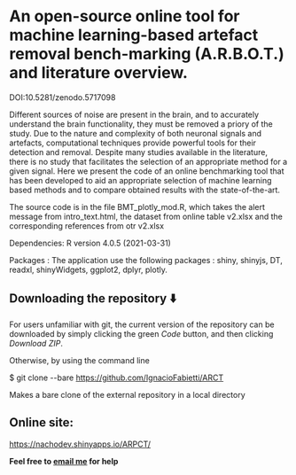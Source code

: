 # An open-source online tool for machine learning-based artefact removal bench-marking (A.R.B.O.T.) and literature overview.

DOI:10.5281/zenodo.5717098

Different sources of noise are present in the brain, and to accurately understand the brain functionality, they must be removed a priory of the study. Due to the nature and complexity of both neuronal signals and artefacts, computational techniques provide powerful tools for their detection and removal. Despite many studies available in the literature, there is no study that facilitates the selection of an appropriate method for a given signal. Here we present the code of an online benchmarking tool that has been developed to aid an appropriate selection of machine learning based methods and to compare obtained results with the state-of-the-art.

The source code is in the file BMT_plotly_mod.R, which takes the alert message from intro_text.html, the dataset from online table v2.xlsx and the corresponding references from otr v2.xlsx

Dependencies:
R version 4.0.5 (2021-03-31)

Packages : The application use the following packages : shiny, shinyjs, DT, readxl, shinyWidgets, ggplot2, dplyr, plotly.

## Downloading the repository :arrow_down:

For users unfamiliar with git, the current version of the repository can be downloaded by simply clicking the green _Code_ button, and then clicking _Download ZIP_.

Otherwise, by using the command line

$ git clone --bare https://github.com/IgnacioFabietti/ARCT

Makes a bare clone of the external repository in a local directory


## Online site:
https://nachodev.shinyapps.io/ARPCT/

**Feel free to [email me](mailto:n0892706@my.ntu.ac.uk) for help**
